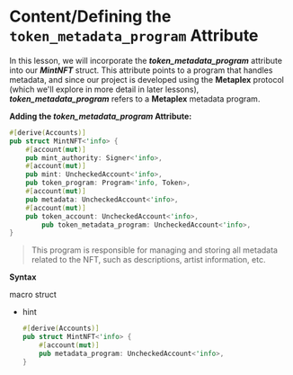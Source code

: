 # Content/**Defining the `token_metadata_program` Attribute**

In this lesson, we will incorporate the ***token_metadata_program*** attribute into our ***MintNFT*** struct. This attribute points to a program that handles metadata, and since our project is developed using the **Metaplex** protocol (which we'll explore in more detail in later lessons), ***token_metadata_program*** refers to a **Metaplex** metadata program.

**Adding the *token_metadata_program* Attribute:**

```rust
#[derive(Accounts)]
pub struct MintNFT<'info> {
    #[account(mut)]
    pub mint_authority: Signer<'info>,
    #[account(mut)]
    pub mint: UncheckedAccount<'info>,
    pub token_program: Program<'info, Token>,
    #[account(mut)]
    pub metadata: UncheckedAccount<'info>,
    #[account(mut)]
    pub token_account: UncheckedAccount<'info>,
		pub token_metadata_program: UncheckedAccount<'info>,
}
```

> This program is responsible for managing and storing all metadata related to the NFT, such as descriptions, artist information, etc.
> 

**Syntax** 

macro struct

- hint
    
    ```rust
    #[derive(Accounts)]
    pub struct MintNFT<'info> {
        #[account(mut)]
        pub metadata_program: UncheckedAccount<'info>,
    }
    ```